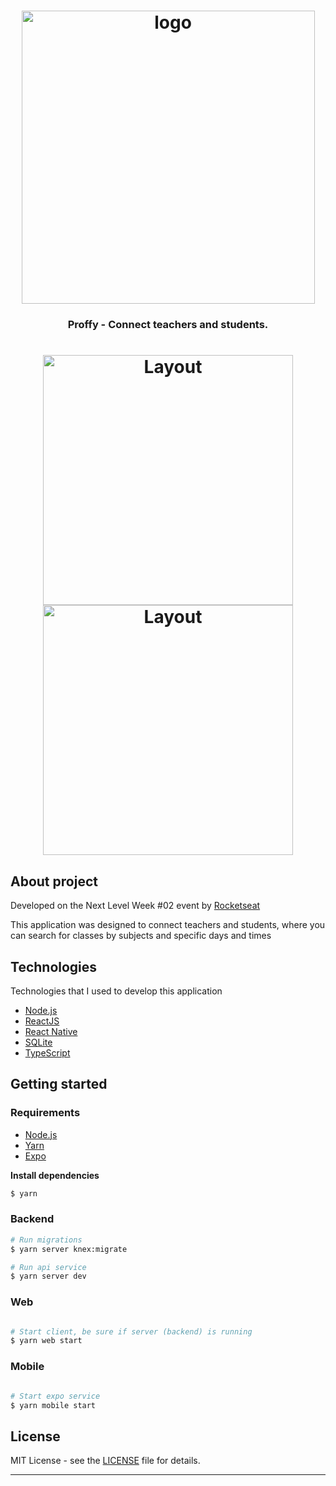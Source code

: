 <h1 align="center">
  <img width="469" alt="logo" src="https://user-images.githubusercontent.com/63745509/89786971-202dc500-daf3-11ea-93a2-51b5ccee61ea.png">
</h1>

<h3 align="center">
  Proffy - Connect teachers and students.
</h3>

<h1 align="center">
<img width="400"  alt="Layout" src="https://user-images.githubusercontent.com/63745509/89794136-05604e00-dafd-11ea-8131-9d74ccf489b9.gif">
 <img width="400"  alt="Layout" src="https://user-images.githubusercontent.com/63745509/89797240-13b06900-db01-11ea-9b98-ff20be23f3bd.gif)">
</h1>

## About project

Developed on the Next Level Week #02 event by [Rocketseat](https://rocketseat.com.br/)

This application was designed to connect teachers and students, where you can search for classes by subjects and specific days and times

## Technologies

Technologies that I used to develop this application

- [Node.js](https://nodejs.org/en/)
- [ReactJS](https://reactjs.org/)
- [React Native](https://reactnative.dev/)
- [SQLite](https://www.sqlite.org/)
- [TypeScript](https://www.typescriptlang.org/)



## Getting started


### Requirements

- [Node.js](https://nodejs.org/en/)
- [Yarn](https://classic.yarnpkg.com/)
- [Expo](https://expo.io/)

**Install dependencies**

```bash
$ yarn
```


### Backend

```bash
# Run migrations
$ yarn server knex:migrate

# Run api service
$ yarn server dev

```

### Web

```bash

# Start client, be sure if server (backend) is running
$ yarn web start
```

### Mobile

```bash

# Start expo service
$ yarn mobile start
```


## License

MIT License - see the [LICENSE](LICENSE) file for details.

---
